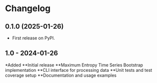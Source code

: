 # Changelog

## 0.1.0 (2025-01-26)

* First release on PyPI.

## 1.0 - 2024-01-26
*Added
**Initial release
**Maximum Entropy Time Series Bootstrap implementation
**CLI interface for processing data
**Unit tests and test coverage setup
**Documentation and usage examples
